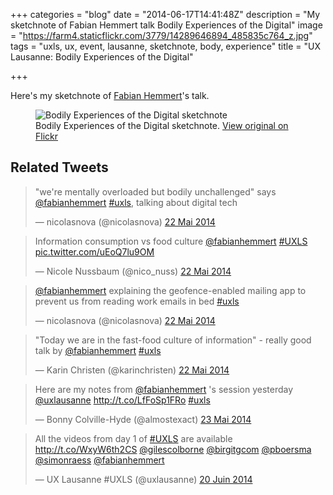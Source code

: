 +++
categories = "blog"
date = "2014-06-17T14:41:48Z"
description = "My sketchnote of Fabian Hemmert talk Bodily Experiences of the Digital"
image = "https://farm4.staticflickr.com/3779/14289646894_485835c764_z.jpg"
tags = "uxls, ux, event, lausanne, sketchnote, body, experience"
title = "UX Lausanne: Bodily Experiences of the Digital"

+++

Here's my sketchnote of [Fabian Hemmert](https://twitter.com/fabianhemmert)'s talk.

<figure>
  <img src="https://farm3.staticflickr.com/2898/14423082256_23e9825dfc_z.jpg" alt="Bodily Experiences of the Digital sketchnote">
  <figcaption>
    Bodily Experiences of the Digital sketchnote. <a href="https://www.flickr.com/photos/alienlebarge/14423082256/">View original on Flickr</a>
  </figcaption>
</figure>

## Related Tweets

<blockquote class="twitter-tweet" lang="fr"><p>&quot;we&#39;re mentally overloaded but bodily unchallenged&quot; says <a href="https://twitter.com/fabianhemmert">@fabianhemmert</a> <a href="https://twitter.com/hashtag/uxls?src=hash">#uxls</a>, talking about digital tech</p>&mdash; nicolasnova (@nicolasnova) <a href="https://twitter.com/nicolasnova/statuses/469502479819087872">22 Mai 2014</a></blockquote>
<script async src="//platform.twitter.com/widgets.js" charset="utf-8"></script>

<blockquote class="twitter-tweet" lang="fr"><p>Information consumption vs food culture <a href="https://twitter.com/fabianhemmert">@fabianhemmert</a> <a href="https://twitter.com/hashtag/UXLS?src=hash">#UXLS</a> <a href="http://t.co/uEoQ7lu9OM">pic.twitter.com/uEoQ7lu9OM</a></p>&mdash; Nicole Nussbaum (@nico_nuss) <a href="https://twitter.com/nico_nuss/statuses/469505365655445504">22 Mai 2014</a></blockquote>
<script async src="//platform.twitter.com/widgets.js" charset="utf-8"></script>

<blockquote class="twitter-tweet" lang="fr"><p><a href="https://twitter.com/fabianhemmert">@fabianhemmert</a> explaining the geofence-enabled mailing app to prevent us from reading work emails in bed <a href="https://twitter.com/hashtag/uxls?src=hash">#uxls</a></p>&mdash; nicolasnova (@nicolasnova) <a href="https://twitter.com/nicolasnova/statuses/469505514964258817">22 Mai 2014</a></blockquote>
<script async src="//platform.twitter.com/widgets.js" charset="utf-8"></script>

<blockquote class="twitter-tweet" lang="fr"><p>&quot;Today we are in the fast-food culture of information&quot; - really good talk by <a href="https://twitter.com/fabianhemmert">@fabianhemmert</a> <a href="https://twitter.com/hashtag/uxls?src=hash">#uxls</a></p>&mdash; Karin Christen (@karinchristen) <a href="https://twitter.com/karinchristen/statuses/469511458548879360">22 Mai 2014</a></blockquote>
<script async src="//platform.twitter.com/widgets.js" charset="utf-8"></script>

<blockquote class="twitter-tweet" lang="fr"><p>Here are my notes from <a href="https://twitter.com/fabianhemmert">@fabianhemmert</a> &#39;s session yesterday <a href="https://twitter.com/uxlausanne">@uxlausanne</a> <a href="http://t.co/LfFoSp1FRo">http://t.co/LfFoSp1FRo</a> <a href="https://twitter.com/hashtag/uxls?src=hash">#uxls</a></p>&mdash; Bonny Colville-Hyde (@almostexact) <a href="https://twitter.com/almostexact/statuses/469793665347780608">23 Mai 2014</a></blockquote>
<script async src="//platform.twitter.com/widgets.js" charset="utf-8"></script>

<blockquote class="twitter-tweet" lang="fr"><p>All the videos from day 1 of <a href="https://twitter.com/hashtag/UXLS?src=hash">#UXLS</a> are available <a href="http://t.co/WxyW6th2CS">http://t.co/WxyW6th2CS</a> <a href="https://twitter.com/gilescolborne">@gilescolborne</a> <a href="https://twitter.com/birgitgcom">@birgitgcom</a> <a href="https://twitter.com/pboersma">@pboersma</a> <a href="https://twitter.com/simonraess">@simonraess</a> <a href="https://twitter.com/fabianhemmert">@fabianhemmert</a></p>&mdash; UX Lausanne #UXLS (@uxlausanne) <a href="https://twitter.com/uxlausanne/statuses/479909489626611712">20 Juin 2014</a></blockquote>
<script async src="//platform.twitter.com/widgets.js" charset="utf-8"></script>
